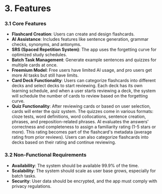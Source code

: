 # 3. Features
### 3.1 Core Features
- **Flashcard Creation**: Users can create and design flashcards.
- **AI Assistance**: Includes features like sentence generation, grammar checks, synonyms, and antonyms.
- **SRS (Spaced Repetition System)**: The app uses the forgetting curve for optimized study schedules.
- **Batch Task Management**: Generate example sentences and quizzes for multiple cards at once.
- **Freemium Model**: Free users have limited AI usage, and pro users get more AI tasks but still have limits.
- **Card Deck Functionality**: Users can categorize flashcards into different decks and select decks to start reviewing. Each deck has its own learning schedule, and when a user starts reviewing a deck, the system will schedule the number of cards to review based on the forgetting curve.
- **Quiz Functionality**: After reviewing cards or based on user selection, cards will enter the quiz system. The quizzes come in various formats: cloze tests, word definitions, word collocations, sentence creation, phrases, and preposition-related phrases. AI evaluates the answers' correctness and completeness to assign a familiarity rating (1-5 stars or more). This rating becomes part of the flashcard's metadata (average rating from prior reviews). Users can also categorize flashcards into decks based on their rating and continue reviewing.

### 3.2 Non-Functional Requirements
- **Availability**: The system should be available 99.9% of the time.
- **Scalability**: The system should scale as user base grows, especially for batch tasks.
- **Security**: User data should be encrypted, and the app must comply with privacy regulations.
